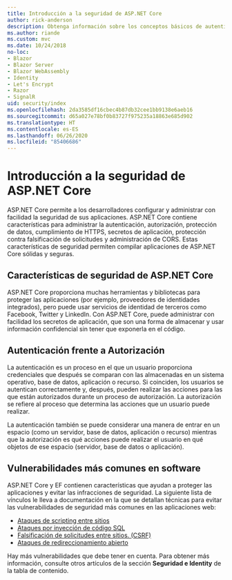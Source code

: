 ```yaml
---
title: Introducción a la seguridad de ASP.NET Core
author: rick-anderson
description: Obtenga información sobre los conceptos básicos de autenticación, autorización y seguridad en ASP.NET Core.
ms.author: riande
ms.custom: mvc
ms.date: 10/24/2018
no-loc:
- Blazor
- Blazor Server
- Blazor WebAssembly
- Identity
- Let's Encrypt
- Razor
- SignalR
uid: security/index
ms.openlocfilehash: 2da3585df16cbec4b87db32cee1bb9138e6aeb16
ms.sourcegitcommit: d65a027e78bf0b83727f975235a18863e685d902
ms.translationtype: HT
ms.contentlocale: es-ES
ms.lasthandoff: 06/26/2020
ms.locfileid: "85406686"
---
```

# <a name="overview-of-aspnet-core-security"></a>Introducción a la seguridad de ASP.NET Core

ASP.NET Core permite a los desarrolladores configurar y administrar con facilidad la seguridad de sus aplicaciones. ASP.NET Core contiene características para administrar la autenticación, autorización, protección de datos, cumplimiento de HTTPS, secretos de aplicación, protección contra falsificación de solicitudes y administración de CORS. Estas características de seguridad permiten compilar aplicaciones de ASP.NET Core sólidas y seguras.

## <a name="aspnet-core-security-features"></a>Características de seguridad de ASP.NET Core

ASP.NET Core proporciona muchas herramientas y bibliotecas para proteger las aplicaciones (por ejemplo, proveedores de identidades integrados), pero puede usar servicios de identidad de terceros como Facebook, Twitter y LinkedIn. Con ASP.NET Core, puede administrar con facilidad los secretos de aplicación, que son una forma de almacenar y usar información confidencial sin tener que exponerla en el código.

## <a name="authentication-vs-authorization"></a>Autenticación frente a Autorización

La autenticación es un proceso en el que un usuario proporciona credenciales que después se comparan con las almacenadas en un sistema operativo, base de datos, aplicación o recurso. Si coinciden, los usuarios se autentican correctamente y, después, pueden realizar las acciones para las que están autorizados durante un proceso de autorización. La autorización se refiere al proceso que determina las acciones que un usuario puede realizar.

La autenticación también se puede considerar una manera de entrar en un espacio (como un servidor, base de datos, aplicación o recurso) mientras que la autorización es qué acciones puede realizar el usuario en qué objetos de ese espacio (servidor, base de datos o aplicación).

## <a name="common-vulnerabilities-in-software"></a>Vulnerabilidades más comunes en software

ASP.NET Core y EF contienen características que ayudan a proteger las aplicaciones y evitar las infracciones de seguridad. La siguiente lista de vínculos le lleva a documentación en la que se detallan técnicas para evitar las vulnerabilidades de seguridad más comunes en las aplicaciones web:

* [Ataques de scripting entre sitios](xref:security/cross-site-scripting)
* [Ataques por inyección de código SQL](/ef/core/querying/raw-sql)
* [Falsificación de solicitudes entre sitios. (CSRF)](xref:security/anti-request-forgery)
* [Ataques de redireccionamiento abierto](xref:security/preventing-open-redirects)

Hay más vulnerabilidades que debe tener en cuenta. Para obtener más información, consulte otros artículos de la sección **Seguridad e Identity** de la tabla de contenido.
